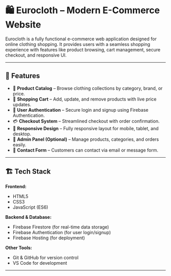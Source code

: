 # 🛍️ Eurocloth – Modern E-Commerce Website

Eurocloth is a fully functional e-commerce web application designed for online clothing shopping. It provides users with a seamless shopping experience with features like product browsing, cart management, secure checkout, and responsive UI.

---

## 🚀 Features

- 🧥 **Product Catalog** – Browse clothing collections by category, brand, or price.   
- 🛒 **Shopping Cart** – Add, update, and remove products with live price updates.   
- 👤 **User Authentication** – Secure login and signup using Firebase Authentication.  
- 💳 **Checkout System** – Streamlined checkout with order confirmation.  
- 📱 **Responsive Design** – Fully responsive layout for mobile, tablet, and desktop.  
- 🔐 **Admin Panel (Optional)** – Manage products, categories, and orders easily.  
- 📨 **Contact Form** – Customers can contact via email or message form.  

---

## 🏗️ Tech Stack

**Frontend:**  
- HTML5  
- CSS3  
- JavaScript (ES6)  

**Backend & Database:**  
- Firebase Firestore (for real-time data storage)  
- Firebase Authentication (for user login/signup)  
- Firebase Hosting (for deployment)  

**Other Tools:**  
- Git & GitHub for version control  
- VS Code for development  

---

